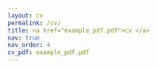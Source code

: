 ```yaml
---
layout: cv
permalink: /cv/
title: <a href="example_pdf.pdf">cv </a>
nav: true
nav_order: 4
cv_pdf: example_pdf.pdf
---
```

